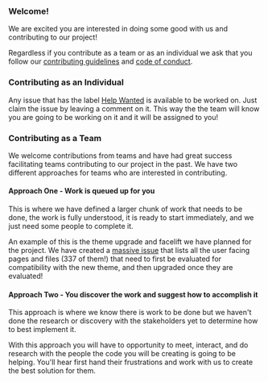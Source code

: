 ### Welcome!

We are excited you are interested in doing some good with us and contributing to our project!

Regardless if you contribute as a team or as an individual we ask that you follow our [contributing guidelines](CONTRIBUTING.md) and [code of conduct](code-of-conduct.md).

### Contributing as an Individual

Any issue that has the label [Help Wanted](https://github.com/rubyforgood/human-essentials/issues?q=is%3Aissue+is%3Aopen+label%3A%22Help+Wanted%22) is available to be worked on. Just claim the issue by leaving a comment on it. This way the the team will know you are going to be working on it and it will be assigned to you!

### Contributing as a Team

We welcome contributions from teams and have had great success facilitating teams contributing to our project in the past. We have two different approaches for teams who are interested in contributing. 

#### Approach One - Work is queued up for you

This is where we have defined a larger chunk of work that needs to be done, the work is fully understood, it is ready to start immediately, and we just need some people to complete it.

An example of this is the theme upgrade and facelift we have planned for the project. We have created a [massive issue](https://github.com/rubyforgood/human-essentials/issues/2965) that lists all the user facing pages and files (337 of them!) that need to first be evaluated for compatibility with the new theme, and then upgraded once they are evaluated!

#### Approach Two - You discover the work and suggest how to accomplish it

This approach is where we know there is work to be done but we haven't done the research or discovery with the stakeholders yet to determine how to best implement it.

With this approach you will have to opportunity to meet, interact, and do research with the people the code you will be creating is going to be helping. You'll hear first hand their frustrations and work with us to create the best solution for them.
